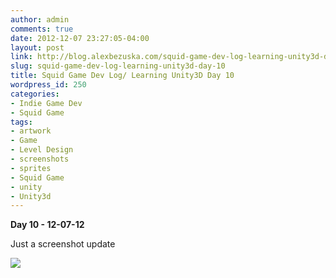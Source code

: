 ```yaml
---
author: admin
comments: true
date: 2012-12-07 23:27:05-04:00
layout: post
link: http://blog.alexbezuska.com/squid-game-dev-log-learning-unity3d-day-10/
slug: squid-game-dev-log-learning-unity3d-day-10
title: Squid Game Dev Log/ Learning Unity3D Day 10
wordpress_id: 250
categories:
- Indie Game Dev
- Squid Game
tags:
- artwork
- Game
- Level Design
- screenshots
- sprites
- Squid Game
- unity
- Unity3d
---
```


**Day 10 - 12-07-12**


Just a screenshot update


[![](/images/2012/12/Screen-Shot-2012-12-07-at-2.01.14-AM.png)](/images/2012/12/Screen-Shot-2012-12-07-at-2.01.14-AM.png)

